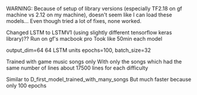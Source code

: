 WARNING: Because of setup of library versions (especially TF2.18 on gf machine vs 2.12 on my machine), 
doesn't seem like I can load these models... Even though tried a lot of fixes, none worked.

Changed LSTM to LSTMV1 (using slightly different tensorflow keras library)??
Run on gf's macbook pro
Took like 50min each model

output_dim=64
64 LSTM units
epochs=100, batch_size=32

Trained with game music songs only
With only the songs which had the same number of lines
about 17500 lines for each difficulty

Similar to D_first_model_trained_with_many_songs
But much faster because only 100 epochs
